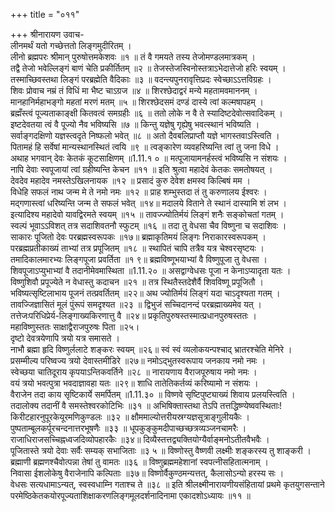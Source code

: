 +++
title = "०११"

+++
श्रीनारायण उवाच-  
लीनमर्थं यतो गच्छेत्ततो लिङ्गमुदीरितम् ।  
लीनो ब्रह्मपरः श्रीमान् पुरुषोत्तमकेशवः ॥१ ॥
तं वै गमयते तस्य तेजोमण्डलमात्रकम् ।  
तद्वै तेजो भवेल्लिङ्गं बाणं चेति प्रकीर्तितम् ॥२ ॥
तेजस्तेजस्विनोस्तत्राऽभेदात्तेजो हरिः स्वयम् ।  
तस्माच्छिवस्तथा लिङ्गं परब्रह्मेति वैदिकाः ॥३ ॥
वदन्त्यपुनरावृत्तिप्रदः स्वेच्छाऽऽत्तविग्रहः ।  
शिवः प्रोवाच नम्रं तं विधिं मा भैष्ट चाऽग्रज ॥४ ॥
शिरश्छेदाद्वरं मन्ये महतामवमाननम् ।  
मानहानिर्महाभङ्गो महतां मरणं मतम् ॥५ ॥
शिरश्छेदसमं दण्डं दास्ये त्वां कल्मषापहम् ।  
ब्रह्मँस्त्वं पूज्यताकाङ्क्षी कितवत्वं समग्रहीः ॥६ ॥
ततो लोके न वै ते स्यादिष्टदेवोत्सवादिकम् ।  
इष्टदेवतया त्वं वै पूज्यो नैव भविष्यसि ॥७ ॥
किन्तु यज्ञेषु गृह्येषु भवत्स्थानं भविष्यति ।  
सर्वाङ्गदक्षिणो यज्ञस्त्वदृते निष्फलो भवेत् ॥८ ॥
अतो दैवबलिप्राप्तौ यज्ञे भागस्तवाऽस्त्विति ।  
पितामहं हि सर्वेषां मान्यस्थानस्थितं त्वयि ॥९ ॥
त्वङ्कारेण व्यवहरिष्यन्ति त्वां तु जना विधे ।  
अथाह भगवान् देवः केतकं कूटसाक्षिणम् ॥1.11.१ ० ॥
मत्पूजायामनर्हस्त्वं भविष्यसि न संशयः ।  
नापि देवाः स्वपूजायां त्वां ग्रहीष्यन्ति केचन ॥११ ॥
इति श्रुत्वा महादेवं केतकः समतोषयत् ।  
देवदेव महादेव नमस्तेऽखिलनायक ॥१२ ॥
प्रसादं कुरु देवेश क्षमस्व किल्बिषं मम ।  
विधेहि सफलं नाथ जन्म मे ते नमो नमः ॥१२ ॥
प्राह शम्भुस्तदा तं तु करुणालय ईश्वरः ।  
मद्गणास्त्वां धरिष्यन्ति जन्म ते सफलं भवेत् ॥१४॥
मदालये विताने ते स्थानं दास्यामि शं लभ ।  
इत्यादिश्य महादेवो यावद्विरमते स्वयम् ॥१५ ॥
तावज्ज्योतिर्मयं लिङ्गं शनैः सङ्कोचतां गतम् ।  
स्वल्पं भूवाऽऽविशत् तत्र सदाशिवतनौ स्फुटम् ॥१६ ॥
तदा तु वेधसा चैव विष्णुना च सदाशिवः ।  
साकारः पूजितो देवः परब्रह्मस्वरूपकः ॥१७॥
ब्रह्माकृतिमयं लिङ्गः निराकारस्वरूपकम् ।  
परब्रह्मप्रतीकाख्यं ताभ्यां तत्र प्रपूजितम् ॥१८ ॥
स्थापितं चापि तत्रैव यत्र चेश्वरसृष्टयः ।  
तमादिकालमारभ्यः लिङ्गपूजा प्रवर्तिता ॥१ ९॥
ब्रह्मविष्णूभयाभ्यां वै विष्णुपूजा तु वेधसा ।  
शिवपूजाऽप्युभाभ्यां वै तदानीमेवमास्थिता ॥1.11.२० ॥
असद्वाग्वेधसः पूजा न केनाऽप्यादृता यतः ।  
विष्णुशिवौ प्रपूज्येते न वेधास्तु कदाचन ॥२१ ॥
तत्र स्थितैस्तदेशैर्वै शिवविष्णू प्रपूजितौ ।  
भविष्यत्सृष्टिलाभाय पूजनं तत्प्रवर्तितम् ॥२२॥
अथ ज्योतिर्मयं लिङ्गं यदा चाऽदृश्यता गतम् ।  
तावज्जिज्ञासितं मूलं पुंरूपं समदृश्यत ॥२३ ॥
द्विभुजं सच्चिदानन्दं परब्रह्माख्यमेव यत् ।  
तत्तेजःपरिधिप्रेर्य-लिङ्गाख्यकिरणात्तु वै ॥२४॥
प्रकृतिपुरुषस्तस्मात्प्रधानपुरुषस्ततः ।  
महाविष्णुस्ततः साक्षाद्वैराजपुरुषः पिता ॥२५।  
दृष्टो देवत्रयेणापि त्रयो यत्र समासते ।  
नाभौ ब्रह्मा हृदि विष्णुर्ललाटे शङ्करः स्वयम् ॥२६॥
स्वं स्वं व्यलोकयन्पश्चाद् भ्रातरश्चेति मेनिरे ।  
प्रसम्मील्य परिष्वज्य त्रयो देवास्तमीडिरे ॥२७॥
नमोऽद्भुतस्वरूपाय जनकाय नमो नमः ।  
स्वेच्छया चातिदूराय कृपयाऽन्तिकवर्तिने ॥२८ ॥
नारायणाय वैराजपूरुषाय नमो नमः ।  
वयं त्रयो भवत्पुत्रा भवदाज्ञावहा यतः ॥२९॥
शाधि तातेतिकर्तव्यं करिष्यामो न संशयः ।  
वैराजेन तदा काय सृष्टिकार्ये समर्पितम् ॥1.11.३० ॥
विष्णवे सृष्टिपुष्ट्याख्यं शिवाय प्रलयस्त्विति ।  
तदालोक्य तदानीं वै समस्तेश्वरकोटिभिः ॥३१ ॥
अभिषिक्तास्तथा तेऽपि तत्तद्धिष्ण्येष्ववस्थिताः!  
किरीटहारनुपूरकेयूरमणिकुण्डलः ॥३२ ॥
क्षौममाल्योत्तरीयस्रग्यज्ञसूत्राङ्गुलीयकैः ।  
पुष्पताम्बूलकर्पूरचन्दनात्तरभूषणैः ॥३३ ॥
धूपकुङ्कुमदीपाच्छच्छत्रव्यञ्जनचामरैः ।  
राजाधिराजसच्चिह्नध्वजदिव्योपहारकैः ॥३४॥
दिव्यैस्तत्तद्व्यक्तियोग्यैर्वाङ्मनोऽतीतवैभवैः ।  
पूजितास्ते त्रयो देवाः सर्वैः सम्यक् सभाजिताः ॥३ ५ ॥
विष्णोस्तु वैष्णवी लक्ष्मीः शङ्करस्य तु शाङ्करी ।  
ब्रह्माणी ब्रह्मणश्चैवोत्पन्ना तेषां तु वामतः ॥३६ ॥
विष्णुब्रह्ममहेशानां स्वपत्नीसहितात्मनाम् ।  
निवासा ईशलोकेषु वैराजेनापि कल्पिताः ॥३७॥
विष्णोर्वैकुण्ठमन्यत्तत्, कैलासोऽन्यो हरस्य सः ।  
वेधसः सत्यधामाऽन्यत्, स्वस्वधाम्नि गताश्च ते ॥३८ ॥
इति श्रीलक्ष्मीनारायणीयसंहितायां प्रथमे कृतयुगसन्ताने परमेष्ठिकेतकयोरपूज्यताशिक्षाकरणलिङ्गमूलदर्शनादिनामा एकादशोऽध्यायः ॥११ ॥
    
